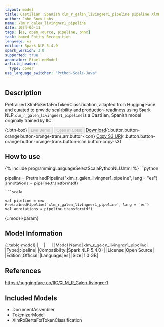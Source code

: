 ```yaml
---
layout: model
title: Castilian, Spanish xlm_r_galen_livingner1_pipeline pipeline XlmRoBertaForTokenClassification from IIC
author: John Snow Labs
name: xlm_r_galen_livingner1_pipeline
date: 2024-06-11
tags: [es, open_source, pipeline, onnx]
task: Named Entity Recognition
language: es
edition: Spark NLP 5.4.0
spark_version: 3.0
supported: true
annotator: PipelineModel
article_header:
  type: cover
use_language_switcher: "Python-Scala-Java"
---
```


## Description

Pretrained XlmRoBertaForTokenClassification, adapted from Hugging Face and curated to provide scalability and production-readiness using Spark NLP.`xlm_r_galen_livingner1_pipeline` is a Castilian, Spanish model originally trained by IIC.

{:.btn-box}
<button class="button button-orange" disabled>Live Demo</button>
<button class="button button-orange" disabled>Open in Colab</button>
[Download](https://s3.amazonaws.com/auxdata.johnsnowlabs.com/public/models/xlm_r_galen_livingner1_pipeline_es_5.4.0_3.0_1718115866772.zip){:.button.button-orange.button-orange-trans.arr.button-icon}
[Copy S3 URI](s3://auxdata.johnsnowlabs.com/public/models/xlm_r_galen_livingner1_pipeline_es_5.4.0_3.0_1718115866772.zip){:.button.button-orange.button-orange-trans.button-icon.button-copy-s3}

## How to use



<div class="tabs-box" markdown="1">
{% include programmingLanguageSelectScalaPythonNLU.html %}
```python

pipeline = PretrainedPipeline("xlm_r_galen_livingner1_pipeline", lang = "es")
annotations =  pipeline.transform(df)   

```
```scala

val pipeline = new PretrainedPipeline("xlm_r_galen_livingner1_pipeline", lang = "es")
val annotations = pipeline.transform(df)

```
</div>

{:.model-param}
## Model Information

{:.table-model}
|---|---|
|Model Name:|xlm_r_galen_livingner1_pipeline|
|Type:|pipeline|
|Compatibility:|Spark NLP 5.4.0+|
|License:|Open Source|
|Edition:|Official|
|Language:|es|
|Size:|1.0 GB|

## References

https://huggingface.co/IIC/XLM_R_Galen-livingner1

## Included Models

- DocumentAssembler
- TokenizerModel
- XlmRoBertaForTokenClassification